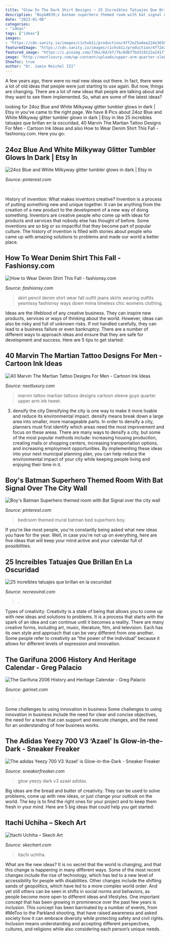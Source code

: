```yaml
---
title: "Glow In The Dark Shirt Designs ~ 25 Increíbles Tatuajes Que Brillan En La Oscuridad"
description: "Boy&#039;s batman superhero themed room with bat signal over the city wall"
date: "2023-01-08"
categories:
- "ideas"
tags: ["ideas"]
images:
- "https://cdn.sanity.io/images/c1chvb1i/production/4ff2e25a4ea224e36505058f9379af5ee4510652-1100x579.jpg"
featuredImage: "https://cdn.sanity.io/images/c1chvb1i/production/4ff2e25a4ea224e36505058f9379af5ee4510652-1100x579.jpg"
featured_image: "https://i.pinimg.com/736x/8d/bf/7b/8dbf7bd319122a241ff8ffcd24cecc75.jpg"
image: "http://nextluxury.com/wp-content/uploads/upper-arm-quarter-sleeve-guys-marvin-the-martian-tattoos.jpg"
ShowToc: true
author: "Dr. Jamie Reichel III"
---
```



A few years ago, there were no real new ideas out there. In fact, there were a lot of old ideas that people were just starting to use again. But now, things are changing. There are a lot of new ideas that people are talking about and they want to see them implemented. So, what are some of the latest ideas?

	

		
looking for 24oz Blue and White Milkyway glitter tumbler glows in dark | Etsy in you've came to the right page. We have 8 Pics about 24oz Blue and White Milkyway glitter tumbler glows in dark | Etsy in like 25 increíbles tatuajes que brillan en la oscuridad, 40 Marvin The Martian Tattoo Designs For Men - Cartoon Ink Ideas and also How to Wear Denim Shirt This Fall - fashionsy.com. Here you go:
		
    
## 24oz Blue And White Milkyway Glitter Tumbler Glows In Dark | Etsy In

<img loading=lazy src="https://i.pinimg.com/736x/8d/bf/7b/8dbf7bd319122a241ff8ffcd24cecc75.jpg" onerror="this.onerror=null;this.src='https://tse4.mm.bing.net/th?id=OIP.XtzapiwVseQVP2jNh0tAqAHaJ3&amp;pid=15.1';" alt="24oz Blue and White Milkyway glitter tumbler glows in dark | Etsy in">

_Source: pinterest.com_

>. 

	

History of invention: What makes inventors creative?
Invention is a process of putting something new and unique together. It can be anything from the creation of a new product to the development of a new way of doing something. Inventors are creative people who come up with ideas for products and services that nobody else has thought of before. Some inventions are so big or so impactful that they become part of popular culture. The history of invention is filled with stories about people who came up with amazing solutions to problems and made our world a better place.

    
## How To Wear Denim Shirt This Fall - Fashionsy.com

<img loading=lazy src="http://fashionsy.com/wp-content/uploads/2014/09/DSC_0051.jpg" onerror="this.onerror=null;this.src='https://tse1.mm.bing.net/th?id=OIP.0_wQeDjD8L1838fOv-VhOwHaLH&amp;pid=15.1';" alt="How to Wear Denim Shirt This Fall - fashionsy.com">

_Source: fashionsy.com_

>skirt pencil denim shirt wear fall outfit jeans skirts wearing outfits yesmissy fashionsy ways down mima timeless chic womens clothing. 

	

Ideas are the lifeblood of any creative business. They can inspire new products, services or ways of thinking about the world. However, ideas can also be risky and full of unknown risks. If not handled carefully, they can lead to a business failure or even bankruptcy. There are a number of different ways to approach ideas and ensure that they are safe for development and success. Here are 5 tips to get started:

    
## 40 Marvin The Martian Tattoo Designs For Men - Cartoon Ink Ideas

<img loading=lazy src="http://nextluxury.com/wp-content/uploads/upper-arm-quarter-sleeve-guys-marvin-the-martian-tattoos.jpg" onerror="this.onerror=null;this.src='https://tse3.mm.bing.net/th?id=OIP.wPLYgQ26h-KbLQZDgCCOzwDhEs&amp;pid=15.1';" alt="40 Marvin The Martian Tattoo Designs For Men - Cartoon Ink Ideas">

_Source: nextluxury.com_

>marvin tattoo martian tattoos designs cartoon sleeve guys quarter upper arm ink tweet. 

	

3) densify the city
Densifying the city is one way to make it more livable and reduce its environmental impact. densify means break down a large area into smaller, more manageable parts. In order to densify a city, planners must first identify which areas need the most improvement and focus on these areas. There are many ways to densify a city, but some of the most popular methods include: increasing housing production, creating malls or shopping centers, increasing transportation options, and increasing employment opportunities. By implementing these ideas into your next municipal planning plan, you can help reduce the environmental impact of your city while keeping people living and enjoying their time in it.

    
## Boy&#039;s Batman Superhero Themed Room With Bat Signal Over The City Wall

<img loading=lazy src="https://i.pinimg.com/736x/43/3f/f1/433ff177c1fe327e1ed40fb9be7cb7fe--bedroom-setup-bat-signal.jpg?b=t" onerror="this.onerror=null;this.src='https://tse1.mm.bing.net/th?id=OIP.AWtHyW0WvcxtSK37XVPaiAHaLJ&amp;pid=15.1';" alt="Boy&#039;s Batman Superhero themed room with Bat Signal over the city wall">

_Source: pinterest.com_

>bedroom themed mural batman bed superhero boy. 

	

If you're like most people, you're constantly being asked what new ideas you have for the year. Well, in case you're not up on everything, here are five ideas that will keep your mind active and your calendar full of possibilities. 

    
## 25 Increíbles Tatuajes Que Brillan En La Oscuridad

<img loading=lazy src="https://www.recreoviral.com/wp-content/uploads/2016/05/Tatuajes-que-brillan-en-la-oscuridad-19.jpg" onerror="this.onerror=null;this.src='https://tse4.mm.bing.net/th?id=OIP.D6C32c91Tznwhg6t-AASmQHaE9&amp;pid=15.1';" alt="25 increíbles tatuajes que brillan en la oscuridad">

_Source: recreoviral.com_

>. 

	

Types of creativity:
Creativity is a state of being that allows you to come up with new ideas and solutions to problems. It is a process that starts with the spark of an idea and can continue until it becomes a reality. There are many creative forms, including art, music, literature, film, and television. Each has its own style and approach that can be very different from one another. Some people refer to creativity as “the power of the individual” because it allows for different levels of expression and innovation.

    
## The Garifuna 2006 History And Heritage Calendar - Greg Palacio

<img loading=lazy src="http://www.garinet.com/webstore/products/cd_jimmy_suazo_mp.jpg" onerror="this.onerror=null;this.src='https://tse4.mm.bing.net/th?id=OIP.xGJj718LG5MPs_N6V2q5zQAAAA&amp;pid=15.1';" alt="The Garifuna 2006 History and Heritage Calendar - Greg Palacio">

_Source: garinet.com_

>. 

	

Some challenges to using innovation in business
Some challenges to using innovation in business include the need for clear and concise objectives, the need for a team that can support and execute changes, and the need for an understanding of how business works.

    
## The Adidas Yeezy 700 V3 ‘Azael’ Is Glow-in-the-Dark - Sneaker Freaker

<img loading=lazy src="https://cdn.sanity.io/images/c1chvb1i/production/4ff2e25a4ea224e36505058f9379af5ee4510652-1100x579.jpg" onerror="this.onerror=null;this.src='https://tse3.mm.bing.net/th?id=OIP.qmqTFk9rwaHX2x60gDFfEQHaD5&amp;pid=15.1';" alt="The adidas Yeezy 700 V3 ‘Azael’ is Glow-in-the-Dark - Sneaker Freaker">

_Source: sneakerfreaker.com_

>glow yeezy dark v3 azael adidas. 

	

Big ideas are the bread and butter of creativity. They can be used to solve problems, come up with new ideas, or just change your outlook on the world. The key is to find the right ones for your project and to keep them fresh in your mind. Here are 5 big ideas that could help you get started: 

    
## Itachi Uchiha – Skech Art

<img loading=lazy src="http://cdn.shopify.com/s/files/1/2358/7519/products/image_3d20cd1b-0414-4ee7-b31f-0306136023cb.jpg?v=1600208067" onerror="this.onerror=null;this.src='https://tse1.mm.bing.net/th?id=OIP.11Ll83LoUJsCMt6oXORPZQHaJ4&amp;pid=15.1';" alt="Itachi Uchiha – Skech Art">

_Source: skechart.com_

>itachi uchiha. 

	

What are the new ideas?
It is no secret that the world is changing, and that this change is happening in many different ways. Some of the most recent changes include the rise of technology, which has led to a new level of accessibility for people with disabilities. Other changes include the shifting sands of geopolitics, which have led to a more complex world order. And yet still others can be seen in shifts in social norms and behaviors, as people become more open to different ideas and lifestyles.
One important concept that has been growing in prominence over the past few years is inclusion. This concept has been barrinated by a number of events, from #MeToo to the Parkland shooting, that have raised awareness and asked society how it can embrace diversity while protecting safety and civil rights. Inclusion means understanding and accepting different perspectives, cultures, and religions while also considering each person’s unique needs.

